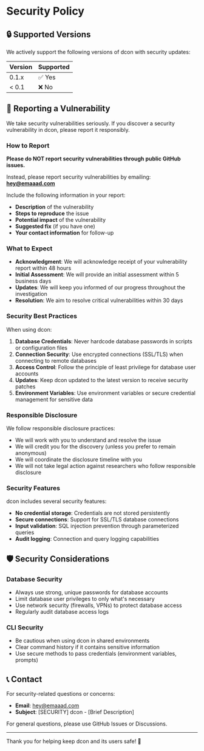 # Security Policy

## 🔒 Supported Versions

We actively support the following versions of dcon with security updates:

| Version | Supported          |
| ------- | ------------------ |
| 0.1.x   | ✅ Yes             |
| < 0.1   | ❌ No              |

## 🚨 Reporting a Vulnerability

We take security vulnerabilities seriously. If you discover a security vulnerability in dcon, please report it responsibly.

### How to Report

**Please do NOT report security vulnerabilities through public GitHub issues.**

Instead, please report security vulnerabilities by emailing: **hey@emaaad.com**

Include the following information in your report:

- **Description** of the vulnerability
- **Steps to reproduce** the issue
- **Potential impact** of the vulnerability
- **Suggested fix** (if you have one)
- **Your contact information** for follow-up

### What to Expect

- **Acknowledgment**: We will acknowledge receipt of your vulnerability report within 48 hours
- **Initial Assessment**: We will provide an initial assessment within 5 business days
- **Updates**: We will keep you informed of our progress throughout the investigation
- **Resolution**: We aim to resolve critical vulnerabilities within 30 days

### Security Best Practices

When using dcon:

1. **Database Credentials**: Never hardcode database passwords in scripts or configuration files
2. **Connection Security**: Use encrypted connections (SSL/TLS) when connecting to remote databases
3. **Access Control**: Follow the principle of least privilege for database user accounts
4. **Updates**: Keep dcon updated to the latest version to receive security patches
5. **Environment Variables**: Use environment variables or secure credential management for sensitive data

### Responsible Disclosure

We follow responsible disclosure practices:

- We will work with you to understand and resolve the issue
- We will credit you for the discovery (unless you prefer to remain anonymous)
- We will coordinate the disclosure timeline with you
- We will not take legal action against researchers who follow responsible disclosure

### Security Features

dcon includes several security features:

- **No credential storage**: Credentials are not stored persistently
- **Secure connections**: Support for SSL/TLS database connections
- **Input validation**: SQL injection prevention through parameterized queries
- **Audit logging**: Connection and query logging capabilities

## 🛡️ Security Considerations

### Database Security

- Always use strong, unique passwords for database accounts
- Limit database user privileges to only what's necessary
- Use network security (firewalls, VPNs) to protect database access
- Regularly audit database access logs

### CLI Security

- Be cautious when using dcon in shared environments
- Clear command history if it contains sensitive information
- Use secure methods to pass credentials (environment variables, prompts)

## 📞 Contact

For security-related questions or concerns:

- **Email**: hey@emaaad.com
- **Subject**: [SECURITY] dcon - [Brief Description]

For general questions, please use GitHub Issues or Discussions.

---

Thank you for helping keep dcon and its users safe! 🙏
